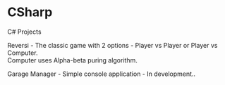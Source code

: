 # CSharp
C# Projects

Reversi - The classic game with 2 options - Player vs Player or Player vs Computer.<br>
          Computer uses Alpha-beta puring algorithm.

Garage Manager - Simple console application - In development..
